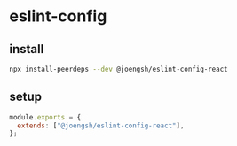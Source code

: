 # eslint-config

## install
```bash
npx install-peerdeps --dev @joengsh/eslint-config-react
```

## setup
```javascript
module.exports = {
  extends: ["@joengsh/eslint-config-react"],
};
```